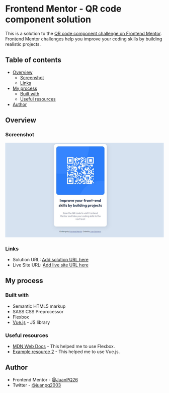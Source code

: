 # Frontend Mentor - QR code component solution

This is a solution to the [QR code component challenge on Frontend Mentor](https://www.frontendmentor.io/challenges/qr-code-component-iux_sIO_H). Frontend Mentor challenges help you improve your coding skills by building realistic projects. 

## Table of contents

- [Overview](#overview)
  - [Screenshot](#screenshot)
  - [Links](#links)
- [My process](#my-process)
  - [Built with](#built-with)
  - [Useful resources](#useful-resources)
- [Author](#author)

## Overview

### Screenshot

![](./screenshots/screenshot.jpg)

### Links

- Solution URL: [Add solution URL here](https://www.frontendmentor.io/challenges/qr-code-component-iux_sIO_H/hub/qr-code-component-eJBdBV0o-/solutions)
- Live Site URL: [Add live site URL here]()

## My process

### Built with

- Semantic HTML5 markup
- SASS CSS Preprocessor
- Flexbox
- [Vue.js](https://vuejs.org/) - JS library



### Useful resources

- [MDN Web Docs](https://developer.mozilla.org/es/docs/Web/CSS/CSS_Flexible_Box_Layout/Basic_Concepts_of_Flexbox) - This helped me to use Flexbox.
- [Example resource 2](https://vuejs.org/v2/guide/) - This helped me to use Vue.js.

## Author

- Frontend Mentor - [@JuanPQ26](https://www.frontendmentor.io/profile/JuanPQ26)
- Twitter - [@juanpq2003](https://www.twitter.com/juanpq2003)
